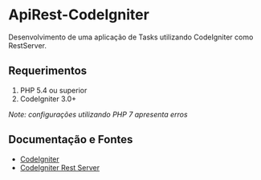 # ApiRest-CodeIgniter
Desenvolvimento de uma aplicação de Tasks utilizando CodeIgniter como RestServer.

## Requerimentos

1. PHP 5.4 ou superior
2. CodeIgniter 3.0+

_Note: configurações utilizando PHP 7 apresenta erros_

## Documentação e Fontes
* [CodeIgniter](https://codeigniter.com/)
* [CodeIgniter Rest Server](https://github.com/chriskacerguis/codeigniter-restserver/)
